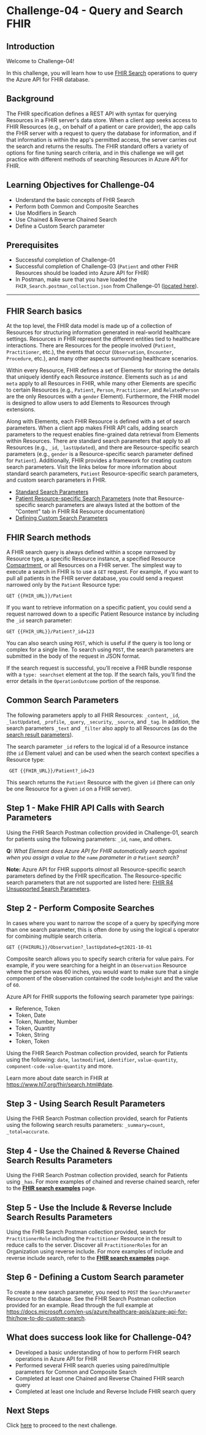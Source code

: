 #  Challenge-04 - Query and Search FHIR

## Introduction

Welcome to Challenge-04!

In this challenge, you will learn how to use [FHIR Search](https://www.hl7.org/fhir/search.html) operations to query the Azure API for FHIR database.

## Background
The FHIR specification defines a REST API with syntax for querying Resources in a FHIR server's data store. When a client app seeks access to FHIR Resources (e.g., on behalf of a patient or care provider), the app calls the FHIR server with a request to query the database for information, and if that information is within the app's permitted access, the server carries out the search and returns the results. The FHIR standard offers a variety of options for fine tuning search criteria, and in this challenge we will get practice with different methods of searching Resources in Azure API for FHIR.   

## Learning Objectives for Challenge-04
+ Understand the basic concepts of FHIR Search
+ Perform both Common and Composite Searches 
+ Use Modifiers in Search 
+ Use Chained & Reverse Chained Search 
+ Define a Custom Search parameter 

## Prerequisites
+ Successful completion of Challenge-01
+ Successful completion of Challenge-03 (`Patient` and other FHIR Resources should be loaded into Azure API for FHIR)
+ In Postman, make sure that you have loaded the `FHIR_Search.postman_collection.json` from Challenge-01 ([located here](https://github.com/microsoft/health-architectures/blob/main/Postman/api-for-fhir/FHIR_Search.postman_collection.json)).  

---

## FHIR Search basics 

At the top level, the FHIR data model is made up of a collection of Resources for structuring information generated in real-world healthcare settings. Resources in FHIR represent the different entities tied to healthcare interactions. There are Resources for the people involved (`Patient`, `Practitioner`, etc.), the events that occur (`Observation`, `Encounter`, `Procedure`, etc.), and many other aspects surrounding healthcare scenarios. 

Within every Resource, FHIR defines a set of Elements for storing the details that uniquely identify each Resource *instance*. Elements such as `id` and `meta` apply to all Resources in FHIR, while many other Elements are specific to certain Resources (e.g., `Patient`, `Person`, `Practitioner`, and `RelatedPerson` are the only Resources with a `gender` Element). Furthermore, the FHIR model is designed to allow users to add Elements to Resources through extensions.

Along with Elements, each FHIR Resource is defined with a set of search parameters. When a client app makes FHIR API calls, adding search parameters to the request enables fine-grained data retrieval from Elements within Resources. There are standard search parameters that apply to all Resources (e.g., `_id`, `_lastUpdated`), and there are Resource-specific search parameters (e.g., `gender` is a Resource-specific search parameter defined for `Patient`). Additionally, FHIR provides a framework for creating custom search parameters. Visit the links below for more information about standard search parameters, `Patient` Resource-specific search parameters, and custom search parameters in FHIR. 

+ [Standard Search Parameters](https://www.hl7.org/fhir/search.html#all)
+ [Patient Resource-specific Search Parameters](https://www.hl7.org/fhir/patient.html#search) (note that Resource-specific search parameters are always listed at the bottom of the "Content" tab in FHIR R4 Resource documentation)
+ [Defining Custom Search Parameters](https://docs.microsoft.com/en-us/azure/healthcare-apis/fhir/how-to-do-custom-search)

## FHIR Search methods
A FHIR search query is always defined within a scope narrowed by Resource type, a specific Resource instance, a specified Resource [Compartment](https://www.hl7.org/fhir/compartmentdefinition.html), or all Resources on a FHIR server. The simplest way to execute a search in FHIR is to use a `GET` request. For example, if you want to pull all patients in the FHIR server database, you could send a request narrowed only by the `Patient` Resource type:

```azurecli
GET {{FHIR_URL}}/Patient
```

If you want to retrieve information on a specific patient, you could send a request narrowed down to a specific Patient Resource instance by including the `_id` search parameter: 

```azurecli
GET {{FHIR_URL}}/Patient?_id=123
```

You can also search using `POST`, which is useful if the query is too long or complex for a single line. To search using `POST`, the search parameters are submitted in the body of the request in JSON format.

If the search request is successful, you’ll receive a FHIR bundle response with a `type: searchset` element at the top. If the search fails, you’ll find the error details in the `OperationOutcome` portion of the response.

## Common Search Parameters 
The following parameters apply to all FHIR Resources: ```_content```, ```_id```, ```_lastUpdated```, ```_profile```, ```_query```, ```_security```, ```_source```, and ```_tag```.  In addition, the search parameters ```_text``` and ```_filter``` also apply to all Resources (as do the [search result parameters](https://www.hl7.org/fhir/search.html#Summary)).

The search parameter ```_id``` refers to the logical id of a Resource instance (the `id` Element value) and can be used when the search context specifies a Resource type:

```azurecli
 GET {{FHIR_URL}}/Patient?_id=23
```

This search returns the `Patient` Resource with the given `id` (there can only be one Resource for a given `id` on a FHIR server). 
  

## Step 1 - Make FHIR API Calls with Search Parameters
Using the FHIR Search Postman collection provided in Challenge-01, search for patients using the following parameters: ```_id```, ```name```, and others.

**Q:** _What Element does Azure API for FHIR automatically search against when you assign a value to the_ `name` _parameter in a_ `Patient` _search?_

__Note:__ Azure API for FHIR supports _almost_ all Resource-specific search parameters defined by the FHIR specification. The Resource-specific search parameters that are not supported are listed here: [FHIR R4 Unsupported Search Parameters](https://github.com/microsoft/fhir-server/blob/main/src/Microsoft.Health.Fhir.Core/Data/R4/unsupported-search-parameters.json).

  
## Step 2 - Perform Composite Searches 
In cases where you want to narrow the scope of a query by specifying more than one search parameter, this is often done by using the logical `&` operator for combining multiple search criteria.  

```GET {{FHIRURL}}/Observation?_lastUpdated=gt2021-10-01```


Composite search allows you to specify search criteria for value pairs. For example, if you were searching for a height in an `Observation` Resource where the person was 60 inches, you would want to make sure that a single component of the observation contained the code ```bodyheight``` and the value of `60`. 

Azure API for FHIR supports the following search parameter type pairings:
+ Reference, Token
+ Token, Date
+ Token, Number, Number
+ Token, Quantity
+ Token, String
+ Token, Token

Using the FHIR Search Postman collection provided, search for Patients using the following: ```date```, ```lastmodified```, ```identifier```, ```value-quantity```, ```component-code-value-quantity``` and more.  

Learn more about date search in FHIR at https://www.hl7.org/fhir/search.html#date. 
  
## Step 3 - Using Search Result Parameters  
Using the FHIR Search Postman collection provided, search for Patients using the following search results parameters: ```_summary=count```, ```_total=accurate```.  
  

## Step 4 - Use the Chained & Reverse Chained Search Results Parameters 
Using the FHIR Search Postman collection provided, search for Patients using ```_has```.  For more examples of chained and reverse chained search, refer to the **[FHIR search examples](https://docs.microsoft.com/en-us/azure/healthcare-apis/azure-api-for-fhir/search-samples)** page.


## Step 5 - Use the Include & Reverse Include Search Results Parameters  
Using the FHIR Search Postman collection provided, search for `PractitionerRole` including the `Practitioner` Resource in the result to reduce calls to the server. Discover all `PractitionerRoles` for an Organization using reverse include. For more examples of include and reverse include search, refer to the **[FHIR search examples](https://docs.microsoft.com/en-us/azure/healthcare-apis/azure-api-for-fhir/search-samples)** page.
  

## Step 6 - Defining a Custom Search parameter 
To create a new search parameter, you need to `POST` the `SearchParameter` Resource to the database. See the FHIR Search Postman collection provided for an example. Read through the full example at https://docs.microsoft.com/en-us/azure/healthcare-apis/azure-api-for-fhir/how-to-do-custom-search.

## What does success look like for Challenge-04?

+ Developed a basic understanding of how to perform FHIR search operations in Azure API for FHIR
+ Performed several FHIR search queries using paired/multiple parameters for Common and Composite Search
+ Completed at least one Chained and Reverse Chained FHIR search query
+ Completed at least one Include and Reverse Include FHIR search query

## Next Steps

Click [here](<../Challenge-05 - Export and Anonymize Data/Readme.md>) to proceed to the next challenge.